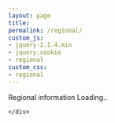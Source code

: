```yaml
---
layout: page
title: 
permalink: /regional/
custom_js: 
- jquery-2.1.4.min
- jquery.cookie
- regional
custom_css:
- regional
---
```


<div id="appcontainer">
    <div id="appheader">
        <span id="apptitle">Regional information</span>
        <span id="appstatus">Loading..</span>
    </div>
    <div id="appbody">

    </div>
</div>